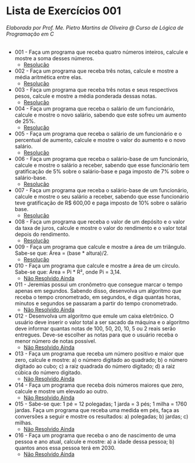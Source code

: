 # Lista de Exercícios 001

###### Elaborada por Prof. Me. Pietro Martins de Oliveira @ Curso de Lógica de Programação em C

- 001 - Faça um programa que receba quatro números inteiros, calcule e mostre a soma desses números. 
  - [Resolução](https://github.com/christianodavid/estrutura-sequencial-c/blob/main/exercicio-001/main.c)
- 002 - Faça um programa que receba três notas, calcule e mostre a média aritmética entre elas. 
  - [Resolução](https://github.com/christianodavid/estrutura-sequencial-c/blob/main/exercicio-002/main.c)
- 003 - Faça um programa que receba três notas e seus respectivos pesos, calcule e mostre a média ponderada dessas notas.
  - [Resolução](https://github.com/christianodavid/estrutura-sequencial-c/blob/main/exercicio-003/main.c)
- 004 - Faça um programa que receba o salário de um funcionário, calcule e mostre o novo salário, sabendo que este sofreu um aumento de 25%.
  - [Resolução](https://github.com/christianodavid/estrutura-sequencial-c/blob/main/exercicio-004/main.c)
- 005 - Faça um programa que receba o salário de um funcionário e o percentual de aumento, calcule e mostre o valor do aumento e o novo salário.
  - [Resolução](https://github.com/christianodavid/estrutura-sequencial-c/blob/main/exercicio-005/main.c)
- 006 - Faça um programa que receba o salário-base de um funcionário, calcule e mostre o salário a receber, sabendo que esse funcionário tem gratificação de 5% sobre o salário-base e paga imposto de 7% sobre o salário-base.
  - [Resolução](https://github.com/christianodavid/estrutura-sequencial-c/blob/main/exercicio-006/main.c)
- 007 - Faça um programa que receba o salário-base de um funcionário, calcule e mostre o seu salário a receber, sabendo que esse funcionário teve gratificação de R$ 600,00 e paga imposto de 10% sobre o salário base.
  - [Resolução](https://github.com/christianodavid/estrutura-sequencial-c/blob/main/exercicio-007/main.c)
- 008 - Faça um programa que receba o valor de um depósito e o valor da taxa de juros, calcule e mostre o valor do rendimento e o valor total depois do rendimento.
  - [Resolução](https://github.com/christianodavid/estrutura-sequencial-c/blob/main/exercicio-008/main.c)
- 009 - Faça um programa que calcule e mostre a área de um triângulo. Sabe-se que: Área = (base * altura)/2.
  - [Resolução](https://github.com/christianodavid/estrutura-sequencial-c/blob/main/exercicio-009/main.c)
- 010 - Faça um programa que calcule e mostre a área de um círculo. Sabe-se que: Área = Pi * R², onde Pi = 3,14.
    - [Não Resolvido Ainda]()
- 011 - Jeremias possui um cronômetro que consegue marcar o tempo apenas em segundos. Sabendo disso, desenvolva um algoritmo que receba o tempo cronometrado, em segundos, e diga quantas horas, minutos e segundos se passaram a partir do tempo cronometrado.
    - [Não Resolvido Ainda]()
- 012 - Desenvolva um algoritmo que emule um caixa eletrônico. O usuário deve inserir o valor total a ser sacado da máquina e o algoritmo deve informar quantas notas de 100, 50, 20, 10, 5 ou 2 reais serão entregues. Deve-se escolher as notas para que o usuário receba o menor número de notas possível.
    - [Não Resolvido Ainda]()
- 013 - Faça um programa que receba um número positivo e maior que zero, calcule e mostre: a) o número digitado ao quadrado; b) o número digitado ao cubo; c) a raiz quadrada do número digitado; d) a raiz cúbica do número digitado.
    - [Não Resolvido Ainda]()
- 014 - Faça um programa que receba dois números maiores que zero, calcule e mostre um elevado ao outro.
    - [Não Resolvido Ainda]()
- 015 - Sabe-se que: 1 pé = 12 polegadas; 1 jarda = 3 pés; 1 milha = 1760 jardas. Faça um programa que receba uma medida em pés, faça as conversões a seguir e mostre os resultados: a) polegadas; b) jardas; c) milhas.
    - [Não Resolvido Ainda]()
- 016 - Faça um programa que receba o ano de nascimento de uma pessoa e ano atual, calcule e mostre: a) a idade dessa pessoa; b) quantos anos essa pessoa terá em 2030.
    - [Não Resolvido Ainda]()